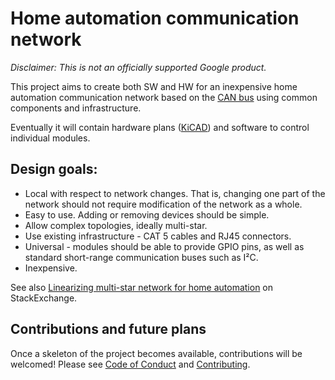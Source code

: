 # Home automation communication network

_*Disclaimer:* This is not an officially supported Google product._

This project aims to create both SW and HW for an inexpensive home automation
communication network based on the
[CAN bus](https://en.wikipedia.org/wiki/CAN_bus) using common components and
infrastructure.

Eventually it will contain hardware plans
([KiCAD](https://en.wikipedia.org/wiki/KiCad)) and software to control
individual modules.

## Design goals:

* Local with respect to network changes. That is, changing one part of the
  network should not require modification of the network as a whole.
* Easy to use. Adding or removing devices should be simple.
* Allow complex topologies, ideally multi-star.
* Use existing infrastructure - CAT 5 cables and RJ45 connectors.
* Universal - modules should be able to provide GPIO pins, as well as standard
  short-range communication buses such as I²C.
* Inexpensive.

See also
[Linearizing multi-star network for home automation](https://electronics.stackexchange.com/questions/512147/linearizing-multi-star-network-for-home-automation)
on StackExchange.

## Contributions and future plans

Once a skeleton of the project becomes available, contributions will be
welcomed! Please see [Code of Conduct](docs/code-of-conduct.md) and
[Contributing](docs/contributing.md).

